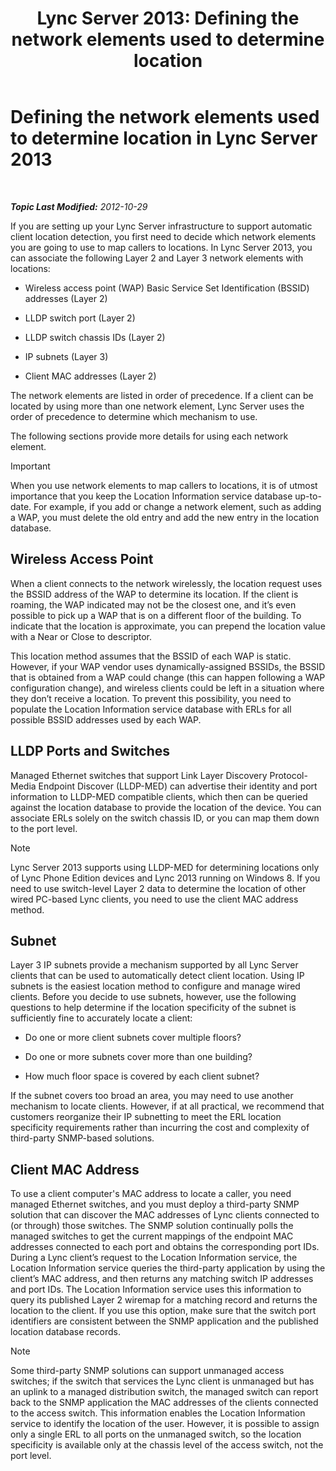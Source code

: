 ﻿---
title: 'Lync Server 2013: Defining the network elements used to determine location'
TOCTitle: Defining the network elements used to determine location
ms:assetid: 7538779d-055d-44ed-8dd7-11c45fc1b9f5
ms:mtpsurl: https://technet.microsoft.com/en-us/library/Gg398567(v=OCS.15)
ms:contentKeyID: 48184508
ms.date: 07/23/2014
mtps_version: v=OCS.15
---

<div data-xmlns="http://www.w3.org/1999/xhtml">

<div class="topic" data-xmlns="http://www.w3.org/1999/xhtml" data-msxsl="urn:schemas-microsoft-com:xslt" data-cs="http://msdn.microsoft.com/en-us/">

<div data-asp="http://msdn2.microsoft.com/asp">

# Defining the network elements used to determine location in Lync Server 2013

</div>

<div id="mainSection">

<div id="mainBody">

<span> </span>

_**Topic Last Modified:** 2012-10-29_

If you are setting up your Lync Server infrastructure to support automatic client location detection, you first need to decide which network elements you are going to use to map callers to locations. In Lync Server 2013, you can associate the following Layer 2 and Layer 3 network elements with locations:

  - Wireless access point (WAP) Basic Service Set Identification (BSSID) addresses (Layer 2)

  - LLDP switch port (Layer 2)

  - LLDP switch chassis IDs (Layer 2)

  - IP subnets (Layer 3)

  - Client MAC addresses (Layer 2)

The network elements are listed in order of precedence. If a client can be located by using more than one network element, Lync Server uses the order of precedence to determine which mechanism to use.

The following sections provide more details for using each network element.

<div>


> [!IMPORTANT]  
> When you use network elements to map callers to locations, it is of utmost importance that you keep the Location Information service database up-to-date. For example, if you add or change a network element, such as adding a WAP, you must delete the old entry and add the new entry in the location database.



</div>

<div>

## Wireless Access Point

When a client connects to the network wirelessly, the location request uses the BSSID address of the WAP to determine its location. If the client is roaming, the WAP indicated may not be the closest one, and it’s even possible to pick up a WAP that is on a different floor of the building. To indicate that the location is approximate, you can prepend the location value with a Near or Close to descriptor.

This location method assumes that the BSSID of each WAP is static. However, if your WAP vendor uses dynamically-assigned BSSIDs, the BSSID that is obtained from a WAP could change (this can happen following a WAP configuration change), and wireless clients could be left in a situation where they don’t receive a location. To prevent this possibility, you need to populate the Location Information service database with ERLs for all possible BSSID addresses used by each WAP.

</div>

<div>

## LLDP Ports and Switches

Managed Ethernet switches that support Link Layer Discovery Protocol-Media Endpoint Discover (LLDP-MED) can advertise their identity and port information to LLDP-MED compatible clients, which then can be queried against the location database to provide the location of the device. You can associate ERLs solely on the switch chassis ID, or you can map them down to the port level.

<div>


> [!NOTE]  
> Lync Server 2013 supports using LLDP-MED for determining locations only of Lync Phone Edition devices and Lync 2013 running on Windows 8. If you need to use switch-level Layer 2 data to determine the location of other wired PC-based Lync clients, you need to use the client MAC address method.



</div>

</div>

<div>

## Subnet

Layer 3 IP subnets provide a mechanism supported by all Lync Server clients that can be used to automatically detect client location. Using IP subnets is the easiest location method to configure and manage wired clients. Before you decide to use subnets, however, use the following questions to help determine if the location specificity of the subnet is sufficiently fine to accurately locate a client:

  - Do one or more client subnets cover multiple floors?

  - Do one or more subnets cover more than one building?

  - How much floor space is covered by each client subnet?

If the subnet covers too broad an area, you may need to use another mechanism to locate clients. However, if at all practical, we recommend that customers reorganize their IP subnetting to meet the ERL location specificity requirements rather than incurring the cost and complexity of third-party SNMP-based solutions.

</div>

<div>

## Client MAC Address

To use a client computer's MAC address to locate a caller, you need managed Ethernet switches, and you must deploy a third-party SNMP solution that can discover the MAC addresses of Lync clients connected to (or through) those switches. The SNMP solution continually polls the managed switches to get the current mappings of the endpoint MAC addresses connected to each port and obtains the corresponding port IDs. During a Lync client’s request to the Location Information service, the Location Information service queries the third-party application by using the client’s MAC address, and then returns any matching switch IP addresses and port IDs. The Location Information service uses this information to query its published Layer 2 wiremap for a matching record and returns the location to the client. If you use this option, make sure that the switch port identifiers are consistent between the SNMP application and the published location database records.

<div>


> [!NOTE]  
> Some third-party SNMP solutions can support unmanaged access switches; if the switch that services the Lync client is unmanaged but has an uplink to a managed distribution switch, the managed switch can report back to the SNMP application the MAC addresses of the clients connected to the access switch. This information enables the Location Information service to identify the location of the user. However, it is possible to assign only a single ERL to all ports on the unmanaged switch, so the location specificity is available only at the chassis level of the access switch, not the port level.



</div>

</div>

</div>

<span> </span>

</div>

</div>

</div>

